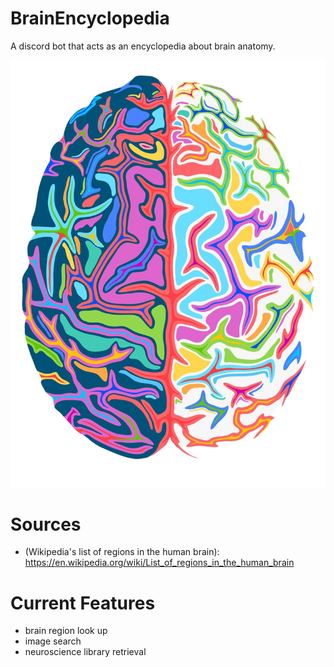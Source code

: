 # BrainEncyclopedia
A discord bot that acts as an encyclopedia about brain anatomy.

![alt text](https://github.com/YasPHP/BrainEncyclopedia/blob/main/encyclopedia_brain_logo.png?raw=true)

# Sources
- (Wikipedia's list of regions in the human brain): https://en.wikipedia.org/wiki/List_of_regions_in_the_human_brain

# Current Features
- brain region look up
- image search
- neuroscience library retrieval

